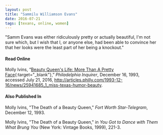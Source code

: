 ```yaml
---
layout: post
title: "Sammilu Williamson Evans"
date: 2016-07-21
tags: [texans, online, women]
---
```


"Samm Evans was either ridiculously pretty or actually beautiful, I'm not sure which, but I wish that I, or anyone else, had been able to convince her that her looks were the least part of her being a knockout."

#### Read Online
Molly Ivins, “[Beauty Queen's Life: More Than A Pretty Face](http://articles.philly.com/1993-12-16/news/25941685_1_miss-texas-humor-beauty "Philadelphia Inquirer Obituary for Sammilu Williamson Evans"){:target="_blank"},” *Philadelphia Inquirer*, December 16, 1993, accessed July 21, 2016, http://articles.philly.com/1993-12-16/news/25941685_1_miss-texas-humor-beauty.

#### Also Published In

Molly Ivins, "The Death of a Beauty Queen," *Fort Worth Star-Telegram*, December 12, 1993.

Molly Ivins, "The Death of a Beauty Queen," in *You Got to Dance with Them What Brung You* (New York: Vintage Books, 1999), 221-3.

